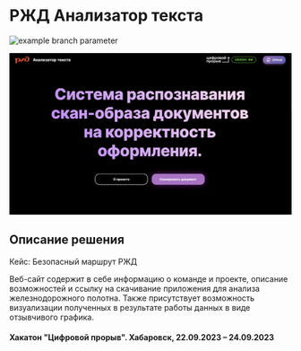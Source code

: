 # РЖД Анализатор текста
![example branch parameter](https://github.com/mikhailmogilnikov/text-analyzer/actions/workflows/main.yml/badge.svg?branch=master)

![startscreen](./public/assets/images/screen1.png)

## Описание решения

Кейс: Безопасный маршрут РЖД

Веб-сайт содержит в себе информацию о команде и проекте, описание возможностей и ссылку на скачивание приложения для анализа железнодорожного полотна. Также присутствует возможность визуализации полученных в результате работы данных в виде отзывчивого графика.

#### Хакатон "Цифровой прорыв". Хабаровск, 22.09.2023 – 24.09.2023